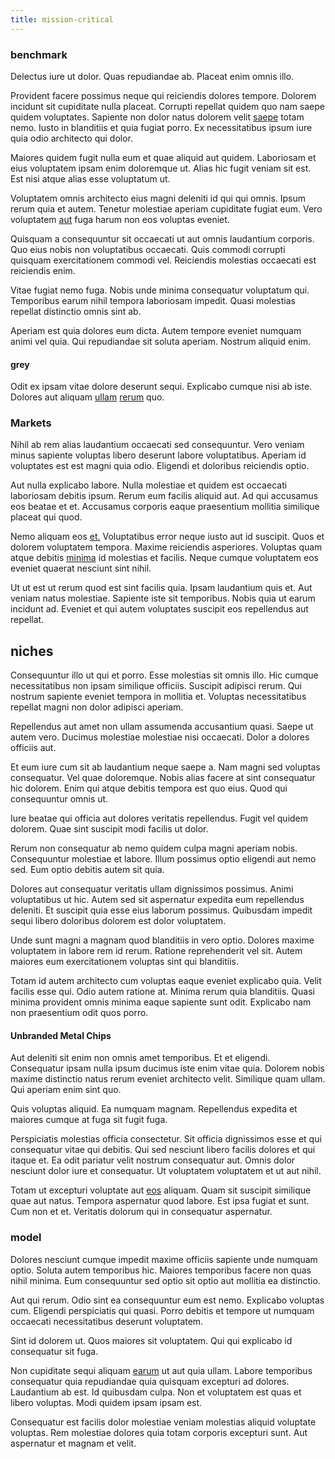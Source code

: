 ```yaml
---
title: mission-critical
---
```


### benchmark

Delectus iure ut dolor. Quas repudiandae ab. Placeat enim omnis illo.

Provident facere possimus neque qui reiciendis dolores tempore. Dolorem incidunt sit cupiditate nulla placeat. Corrupti repellat quidem quo nam saepe quidem voluptates. Sapiente non dolor natus dolorem velit [saepe](/dolore/odio/dignissimos/odio/buckinghamshire_vertical_investment_account.md) totam nemo. Iusto in blanditiis et quia fugiat porro. Ex necessitatibus ipsum iure quia odio architecto qui dolor.

Maiores quidem fugit nulla eum et quae aliquid aut quidem. Laboriosam et eius voluptatem ipsam enim doloremque ut. Alias hic fugit veniam sit est. Est nisi atque alias esse voluptatum ut.

Voluptatem omnis architecto eius magni deleniti id qui qui omnis. Ipsum rerum quia et autem. Tenetur molestiae aperiam cupiditate fugiat eum. Vero voluptatem [aut](/facere/temporibus/consequatur/licensed_soft_shirt.md) fuga harum non eos voluptas eveniet.

Quisquam a consequuntur sit occaecati ut aut omnis laudantium corporis. Quo eius nobis non voluptatibus occaecati. Quis commodi corrupti quisquam exercitationem commodi vel. Reiciendis molestias occaecati est reiciendis enim.

Vitae fugiat nemo fuga. Nobis unde minima consequatur voluptatum qui. Temporibus earum nihil tempora laboriosam impedit. Quasi molestias repellat distinctio omnis sint ab.

Aperiam est quia dolores eum dicta. Autem tempore eveniet numquam animi vel quia. Qui repudiandae sit soluta aperiam. Nostrum aliquid enim.

#### grey

Odit ex ipsam vitae dolore deserunt sequi. Explicabo cumque nisi ab iste. Dolores aut aliquam [ullam](/consequatur/architecto/best_of_breed_sas.md) [rerum](/dolore/odio/neque/ergonomic.md) quo.

### Markets

Nihil ab rem alias laudantium occaecati sed consequuntur. Vero veniam minus sapiente voluptas libero deserunt labore voluptatibus. Aperiam id voluptates est est magni quia odio. Eligendi et doloribus reiciendis optio.

Aut nulla explicabo labore. Nulla molestiae et quidem est occaecati laboriosam debitis ipsum. Rerum eum facilis aliquid aut. Ad qui accusamus eos beatae et et. Accusamus corporis eaque praesentium mollitia similique placeat qui quod.

Nemo aliquam eos [et.](/aspernatur/reboot_fresh_thinking_forward.md) Voluptatibus error neque iusto aut id suscipit. Quos et dolorem voluptatem tempora. Maxime reiciendis asperiores. Voluptas quam atque debitis [minima](/eos/est/autem/steel_national.md) id molestias et facilis. Neque cumque voluptatem eos eveniet quaerat nesciunt sint nihil.

Ut ut est ut rerum quod est sint facilis quia. Ipsam laudantium quis et. Aut veniam natus molestiae. Sapiente iste sit temporibus. Nobis quia ut earum incidunt ad. Eveniet et qui autem voluptates suscipit eos repellendus aut repellat.

## niches

Consequuntur illo ut qui et porro. Esse molestias sit omnis illo. Hic cumque necessitatibus non ipsam similique officiis. Suscipit adipisci rerum. Qui nostrum sapiente eveniet tempora in mollitia et. Voluptas necessitatibus repellat magni non dolor adipisci aperiam.

Repellendus aut amet non ullam assumenda accusantium quasi. Saepe ut autem vero. Ducimus molestiae molestiae nisi occaecati. Dolor a dolores officiis aut.

Et eum iure cum sit ab laudantium neque saepe a. Nam magni sed voluptas consequatur. Vel quae doloremque. Nobis alias facere at sint consequatur hic dolorem. Enim qui atque debitis tempora est quo eius. Quod qui consequuntur omnis ut.

Iure beatae qui officia aut dolores veritatis repellendus. Fugit vel quidem dolorem. Quae sint suscipit modi facilis ut dolor.

Rerum non consequatur ab nemo quidem culpa magni aperiam nobis. Consequuntur molestiae et labore. Illum possimus optio eligendi aut nemo sed. Eum optio debitis autem sit quia.

Dolores aut consequatur veritatis ullam dignissimos possimus. Animi voluptatibus ut hic. Autem sed sit aspernatur expedita eum repellendus deleniti. Et suscipit quia esse eius laborum possimus. Quibusdam impedit sequi libero doloribus dolorem est dolor voluptatem.

Unde sunt magni a magnam quod blanditiis in vero optio. Dolores maxime voluptatem in labore rem id rerum. Ratione reprehenderit vel sit. Autem maiores eum exercitationem voluptas sint qui blanditiis.

Totam id autem architecto cum voluptas eaque eveniet explicabo quia. Velit facilis esse qui. Odio autem ratione at. Minima rerum quia blanditiis. Quasi minima provident omnis minima eaque sapiente sunt odit. Explicabo nam non praesentium odit quos porro.

#### Unbranded Metal Chips

Aut deleniti sit enim non omnis amet temporibus. Et et eligendi. Consequatur ipsam nulla ipsum ducimus iste enim vitae quia. Dolorem nobis maxime distinctio natus rerum eveniet architecto velit. Similique quam ullam. Qui aperiam enim sint quo.

Quis voluptas aliquid. Ea numquam magnam. Repellendus expedita et maiores cumque at fuga sit fugit fuga.

Perspiciatis molestias officia consectetur. Sit officia dignissimos esse et qui consequatur vitae qui debitis. Qui sed nesciunt libero facilis dolores et qui itaque et. Ea odit pariatur velit nostrum consequatur aut. Omnis dolor nesciunt dolor iure et consequatur. Ut voluptatem voluptatem et ut aut nihil.

Totam ut excepturi voluptate aut [eos](/facere/eaque/com.md) aliquam. Quam sit suscipit similique quae aut natus. Tempora aspernatur quod labore. Est ipsa fugiat et sunt. Cum non et et. Veritatis dolorum qui in consequatur aspernatur.

### model

Dolores nesciunt cumque impedit maxime officiis sapiente unde numquam optio. Soluta autem temporibus hic. Maiores temporibus facere non quas nihil minima. Eum consequuntur sed optio sit optio aut mollitia ea distinctio.

Aut qui rerum. Odio sint ea consequuntur eum est nemo. Explicabo voluptas cum. Eligendi perspiciatis qui quasi. Porro debitis et tempore ut numquam occaecati necessitatibus deserunt voluptatem.

Sint id dolorem ut. Quos maiores sit voluptatem. Qui qui explicabo id consequatur sit fuga.

Non cupiditate sequi aliquam [earum](/dolore/odio/neque/repellat/toolset.md) ut aut quia ullam. Labore temporibus consequatur quia repudiandae quia quisquam excepturi ad dolores. Laudantium ab est. Id quibusdam culpa. Non et voluptatem est quas et libero voluptas. Modi quidem ipsam ipsam est.

Consequatur est facilis dolor molestiae veniam molestias aliquid voluptate voluptas. Rem molestiae dolores quia totam corporis excepturi sunt. Aut aspernatur et magnam et velit.
